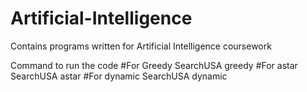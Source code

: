 # Artificial-Intelligence
Contains programs written for Artificial Intelligence coursework

Command to run the code
#For Greedy
SearchUSA greedy <sourcecity> <destinationcity>
#For astar
SearchUSA astar <sourcecity> <destinationcity>
#For dynamic
SearchUSA dynamic <sourcecity> <destinationcity>
